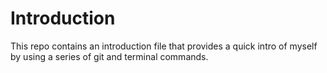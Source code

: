 # Introduction  

This repo contains an introduction file that provides a quick intro of myself by using a series of git and terminal commands.
